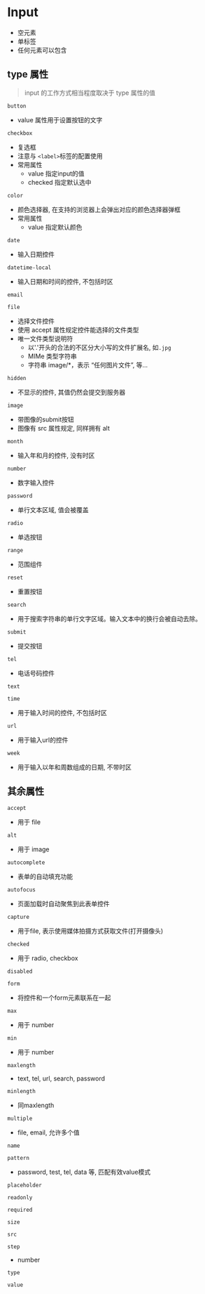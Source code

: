 
# Input

+ 空元素
+ 单标签
+ 任何元素可以包含

## type 属性

> input 的工作方式相当程度取决于 type 属性的值

`button`
  + value 属性用于设置按钮的文字

`checkbox`
  + 复选框
  + 注意与 `<label>`标签的配置使用
  + 常用属性
    + value 指定input的值
    + checked 指定默认选中

`color`
  + 颜色选择器, 在支持的浏览器上会弹出对应的颜色选择器弹框
  + 常用属性
    + value 指定默认颜色

`date`
  + 输入日期控件
  
`datetime-local`
  + 输入日期和时间的控件, 不包括时区

`email`

`file`
  + 选择文件控件
  + 使用 accept 属性规定控件能选择的文件类型
  + 唯一文件类型说明符
    + 以'.'开头的合法的不区分大小写的文件扩展名, 如`.jpg`
    + MIMe 类型字符串
    + 字符串 image/*，表示 “任何图片文件”, 等...
  
`hidden`
  + 不显示的控件, 其值仍然会提交到服务器

`image`
  + 带图像的submit按钮
  + 图像有 src 属性规定, 同样拥有 alt

`month`
  + 输入年和月的控件, 没有时区

`number`
  + 数字输入控件

`password`
  + 单行文本区域, 值会被覆盖

`radio`
  + 单选按钮

`range`
  + 范围组件

`reset`
  + 重置按钮

`search`
  + 用于搜索字符串的单行文字区域。输入文本中的换行会被自动去除。

`submit`
  + 提交按钮

`tel`
  + 电话号码控件

`text`

`time`
  + 用于输入时间的控件, 不包括时区

`url`
  + 用于输入url的控件

`week`
  + 用于输入以年和周数组成的日期, 不带时区

## 其余属性

`accept` 
  + 用于 file

`alt`
  + 用于 image

`autocomplete`
  + 表单的自动填充功能

`autofocus`
  + 页面加载时自动聚焦到此表单控件

`capture`
  + 用于file, 表示使用媒体拍摄方式获取文件(打开摄像头)

`checked`
  + 用于 radio, checkbox

`disabled`

`form`
  + 将控件和一个form元素联系在一起

`max`
  + 用于 number

`min`
  + 用于 number

`maxlength`
  + text, tel, url, search, password

`minlength`
  + 同maxlength

`multiple`
  + file, email, 允许多个值

`name`

`pattern` 
  + password, test, tel, data 等, 匹配有效value模式

`placeholder`

`readonly`

`required`

`size`

`src`

`step`
  + number

`type`

`value`

